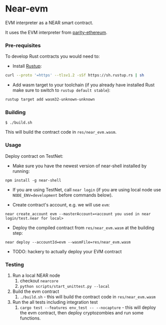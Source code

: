 # Near-evm

EVM interpreter as a NEAR smart contract.

It uses the EVM interpreter from [parity-ethereum](https://github.com/paritytech/parity-ethereum/).

### Pre-requisites
To develop Rust contracts you would need to:
* Install [Rustup](https://rustup.rs/):
```bash
curl --proto '=https' --tlsv1.2 -sSf https://sh.rustup.rs | sh
```

* Add wasm target to your toolchain (if you already have installed Rust make sure to switch to `rustup default stable`):
```bash
rustup target add wasm32-unknown-unknown
```

### Building

```shell
$ ./build.sh
```

This will build the contract code in `res/near_evm.wasm`.

### Usage

Deploy contract on TestNet:

* Make sure you have the newest version of near-shell installed by running:
```shell
npm install -g near-shell
```

* If you are using TestNet, call `near login` (if you are using local node use `NODE_ENV=development` before commands below).

* Create contract's account, e.g. we will use `evm`:
```shell
near create_account evm --masterAccount=<account you used in near login/test.near for local> 
```

* Deploy the compiled contract from `res/near_evm.wasm` at the building step:
```shell
near deploy --accountId=evm --wasmFile=res/near_evm.wasm
```

* TODO: hackery to actually deploy your EVM contract

### Testing

1. Run a local NEAR node
    1. checkout `nearcore`
    1. `python scripts/start_unittest.py --local` 
1. Build the evm contract
    1. `./build.sh` - this will build the contract code in `res/near_evm.wasm`
1. Run the all tests including integration test
    1. `cargo test --features env_test -- --nocapture` -
    this will deploy the evm contract, then deploy cryptozombies and run some functions.

